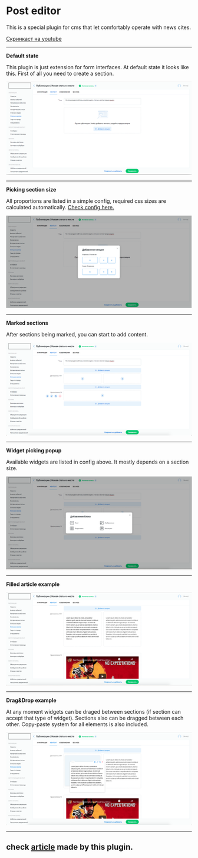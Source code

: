 # Post editor

This is a special plugin for cms that let comfortably operate with news cites.

[Скринкаст на youtube](https://www.youtube.com/watch?v=Ciw5GkmsGp8)

---

**Default state**

This plugin is just extension for form interfaces. At default state it looks like this.
First of all you need to create a section.  

![](../static/post_editor/01.png)

---

**Picking section size**

All proportions are listed in a simple config, required css sizes are calculated automatically.
[Check config here.](/english/1.perfectura_cms/code_examples/configs/posteditor_config.js) 

![](../static/post_editor/02.png)

---

**Marked sections**

After sections being marked, you can start to add content.

![](../static/post_editor/03.png)

---

**Widget picking popup**

Available widgets are listed in config above. It mostly depends on a section size. 

![](../static/post_editor/04.png)

---

**Filled article example**

![](../static/post_editor/05.png)

---

**Drag&Drop example**

At any moment widgets can be draged between sections (if section can accept that type of widget).
Sections also can be dragged between each other. Copy-paste system for all elements is also included.

![](../static/post_editor/06.png)

---

## check [article](https://proamursk.ru/news/104/) made by this plugin. 
